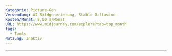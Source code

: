 ```yaml
---
Kategorie: Picture-Gen
Verwendung: AI Bildgenerierung, Stable Diffusion
Kosten/Monat: 8,00 $/Monat
URL: https://www.midjourney.com/explore?tab=top_month
tags:
  - Tools
Nutzung: Inaktiv
---
```

---

